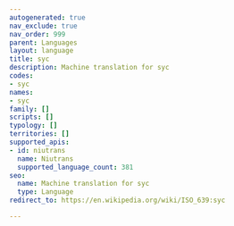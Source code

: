 ```yaml
---
autogenerated: true
nav_exclude: true
nav_order: 999
parent: Languages
layout: language
title: syc
description: Machine translation for syc
codes:
- syc
names:
- syc
family: []
scripts: []
typology: []
territories: []
supported_apis:
- id: niutrans
  name: Niutrans
  supported_language_count: 381
seo:
  name: Machine translation for syc
  type: Language
redirect_to: https://en.wikipedia.org/wiki/ISO_639:syc

---
```


